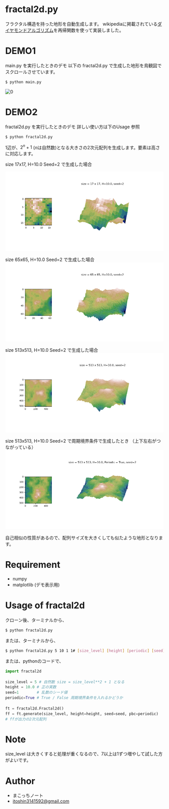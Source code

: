 # fractal2d.py

フラクタル構造を持った地形を自動生成します。
wikipediaに掲載されている[ダイヤモンドアルゴリズム](https://en.wikipedia.org/wiki/Diamond-square_algorithm)を再帰関数を使って実装しました。

# DEMO1
main.py を実行したときのデモ
以下の fractal2d.py で生成した地形を鳥観図でスクロールさせています。

```bash
$ python main.py
```

![0](./img/flying_terrain.gif)


# DEMO2
fractal2d.py を実行したときのデモ
詳しい使い方は下のUsage 参照
```bash
$ python fractal2d.py
```

1辺が、$2^n + 1$ ($n$は自然数)となる大きさの2次元配列を生成します。要素は高さに対応します。

size 17x17, H=10.0 Seed=2 で生成した場合


![1](./img/04_10_2.png)


size 65x65, H=10.0 Seed=2 で生成した場合
![2](./img/06_10_2.png)


size 513x513, H=10.0 Seed=2 で生成した場合
![3](./img/09_10_2.png)

size 513x513, H=10.0 Seed=2 で周期境界条件で生成したとき
（上下左右がつながっている）
![4](./img/09_10_2_periodic.png)



自己相似の性質があるので、配列サイズを大きくしても似たような地形となります。


# Requirement

* numpy
* matplotlib (デモ表示用)


# Usage of fractal2d

クローン後、ターミナルから、

```bash
$ python fractal2d.py
```

または、ターミナルから、
```bash
$ python fractal2d.py 5 10 1 1# [size_level] [height] [periodic] [seed]
```

または、pythonのコードで、
```python
import fractal2d 

size_level = 5 # 自然数 size = size_level**2 + 1 となる
height = 10.0 # 正の実数
seed=1        # 乱数のシード値
periodic=True # True / False 周期境界条件を入れるかどうか

ft = fractal2d.Fractal2d()
ff = ft.generate(size_level, height=height, seed=seed, pbc=periodic)
# ffが出力の2次元配列
```


# Note

size_level は大きくすると処理が重くなるので、7以上は1ずつ増やして試した方がよいです。

# Author

* まこっちノート
* itoshin3141592@gmail.com

